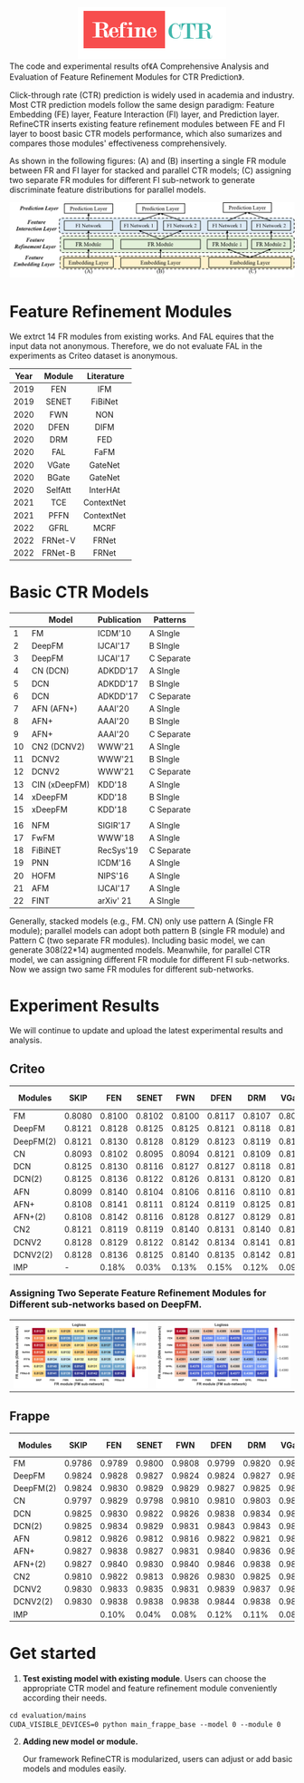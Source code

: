 <!-- <center>![RefineCTR](https://github.com/codectr/RefineCTR/blob/main/RefineCTR.png)<center> -->
<div align="center"><img src="https://github.com/codectr/RefineCTR/blob/main/RefineCTR.png"></div>
The code and experimental results of《A Comprehensive Analysis and Evaluation of Feature Refinement Modules for CTR Prediction》.  

Click-through rate (CTR) prediction is widely used in academia and industry. Most CTR prediction models follow the same design paradigm: Feature Embedding (FE) layer, Feature Interaction (FI) layer, and Prediction layer. RefineCTR inserts existing feature refinement modules between FE and FI layer to boost basic CTR models performance, which also sumarizes and compares those modules' effectiveness comprehensively. 

As shown in the following figures: (A) and (B) inserting a single FR module between FR and FI layer for stacked and parallel CTR models; (C) assigning two separate FR modules for different FI sub-network to generate discriminate feature distributions for parallel models.


<!-- <center>![The primary backbone structures of common CTR prediction models ](https://github.com/codectr/RefineCTR/blob/main/refineCTR%20framework.png)<center> -->
<div align="center"><img src="https://github.com/codectr/RefineCTR/blob/main/refineCTR%20framework.png"></div>


# Feature Refinement Modules

We extrct 14 FR modules from existing works. And FAL equires that the input data not anonymous. Therefore, we do not evaluate FAL in the experiments as Criteo dataset is anonymous.

| Year | Module  | Literature  |
| :--: | :-----: | :---------: |
| 2019 | FEN     | IFM         |
| 2019 | SENET   | FiBiNet     |
| 2020 | FWN     | NON         |
| 2020 | DFEN    | DIFM        |
| 2020 | DRM     | FED         |
| 2020 | FAL     | FaFM        |
| 2020 | VGate   | GateNet     |
| 2020 | BGate   | GateNet     |
| 2020 | SelfAtt | InterHAt    |
| 2021 | TCE     | ContextNet  |
| 2021 | PFFN    | ContextNet  |
| 2022 | GFRL    | MCRF        |
| 2022 | FRNet-V | FRNet       |
| 2022 | FRNet-B | FRNet       |

# Basic CTR Models


|      | Model         | Publication | Patterns     |
| ---- | ------------- | ----------- | ------------ |
| 1    | FM            | ICDM'10     | A SIngle     |
| 2    | DeepFM        | IJCAI'17    | B   SIngle   |
| 3    | DeepFM        | IJCAI'17    | C   Separate |
| 4    | CN (DCN)      | ADKDD'17    | A   SIngle   |
| 5    | DCN           | ADKDD'17    | B   SIngle   |
| 6    | DCN           | ADKDD'17    | C   Separate |
| 7    | AFN (AFN+)    | AAAI'20     | A   SIngle   |
| 8    | AFN+          | AAAI'20     | B   SIngle   |
| 9    | AFN+          | AAAI'20     | C   Separate |
| 10   | CN2 (DCNV2)   | WWW'21      | A   SIngle   |
| 11   | DCNV2         | WWW'21      | B   SIngle   |
| 12   | DCNV2         | WWW'21      | C   Separate |
| 13   | CIN (xDeepFM) | KDD'18      | A   SIngle   |
| 14   | xDeepFM       | KDD'18      | B   SIngle   |
| 15   | xDeepFM       | KDD'18      | C   Separate |
|      |               |             |              |
| 16   | NFM           | SIGIR'17    | A   SIngle   |
| 17   | FwFM          | WWW'18      | A   SIngle   |
| 18   | FiBiNET       | RecSys'19   | C   Separate |
| 19   | PNN           | ICDM'16     | A   SIngle   |
| 20   | HOFM          | NIPS'16     | A   SIngle   |
| 21   | AFM           | IJCAI'17    | A   SIngle   |
| 22   | FINT          | arXiv' 21   | A   SIngle   |

Generally, stacked models (e.g., FM. CN) only use pattern A (Single FR module); parallel models can adopt both pattern B (single FR module) and Pattern C (two separate FR modules).
Including basic model, we can generate 308(22*14) augmented  models. Meanwhile, for parallel CTR model,  we can assigning different FR module for different FI sub-networks. Now we assign two same FR modules for different sub-networks.  

# Experiment Results

We will continue to update and upload the latest experimental results and analysis.


## Criteo

| Modules   | SKIP   | FEN    | SENET  | FWN    | DFEN   | DRM    | VGate  | BGate  | SelfAtt | TCE    | PFFN   | GFRL   | FRNet-V | FRNet-B |
| --------- | ------ | ------ | ------ | ------ | ------ | ------ | ------ | ------ | ------- | ------ | ------ | ------ | ------- | ------- |
| FM        | 0.8080 | 0.8100 | 0.8102 | 0.8100 | 0.8117 | 0.8107 | 0.8090 | 0.8091 | 0.8099  | 0.8112 | 0.8129 | 0.8134 | 0.8139  | 0.8140  |
| DeepFM    | 0.8121 | 0.8128 | 0.8125 | 0.8125 | 0.8121 | 0.8118 | 0.8125 | 0.8127 | 0.8112  | 0.8123 | 0.8129 | 0.8137 | 0.8140  | 0.8141  |
| DeepFM(2) | 0.8121 | 0.8130 | 0.8128 | 0.8129 | 0.8123 | 0.8119 | 0.8128 | 0.8131 | 0.8129  | 0.8128 | 0.8132 | 0.8138 | 0.8142  | 0.8142  |
| CN        | 0.8093 | 0.8102 | 0.8095 | 0.8094 | 0.8121 | 0.8109 | 0.8107 | 0.8110 | 0.8102  | 0.8122 | 0.8130 | 0.8139 | 0.8143  | 0.8144  |
| DCN       | 0.8125 | 0.8130 | 0.8116 | 0.8127 | 0.8127 | 0.8118 | 0.8124 | 0.8127 | 0.8122  | 0.8126 | 0.8131 | 0.8142 | 0.8143  | 0.8145  |
| DCN(2)    | 0.8125 | 0.8136 | 0.8122 | 0.8126 | 0.8131 | 0.8120 | 0.8124 | 0.8127 | 0.8129  | 0.8133 | 0.8132 | 0.8144 | 0.8144  | 0.8146  |
| AFN       | 0.8099 | 0.8140 | 0.8104 | 0.8106 | 0.8116 | 0.8110 | 0.8103 | 0.8101 | 0.8110  | 0.8122 | 0.8130 | 0.8130 | 0.8139  | 0.8141  |
| AFN+      | 0.8108 | 0.8141 | 0.8111 | 0.8124 | 0.8119 | 0.8125 | 0.8119 | 0.8118 | 0.8129  | 0.8128 | 0.8132 | 0.8141 | 0.8141  | 0.8141  |
| AFN+(2)   | 0.8108 | 0.8142 | 0.8116 | 0.8128 | 0.8127 | 0.8129 | 0.8124 | 0.8126 | 0.8131  | 0.8131 | 0.8134 | 0.8142 | 0.8143  | 0.8145  |
| CN2       | 0.8121 | 0.8119 | 0.8119 | 0.8140 | 0.8131 | 0.8140 | 0.8128 | 0.8133 | 0.8131  | 0.8138 | 0.8130 | 0.8143 | 0.8141  | 0.8143  |
| DCNV2     | 0.8128 | 0.8129 | 0.8122 | 0.8142 | 0.8134 | 0.8141 | 0.8130 | 0.8138 | 0.8135  | 0.8136 | 0.8130 | 0.8143 | 0.8141  | 0.8143  |
| DCNV2(2)  | 0.8128 | 0.8136 | 0.8125 | 0.8140 | 0.8135 | 0.8142 | 0.8139 | 0.8140 | 0.8137  | 0.8138 | 0.8131 | 0.8144 | 0.8143  | 0.8144  |
| IMP       | -      | 0.18%  | 0.03%  | 0.13%  | 0.15%  | 0.12%  | 0.09%  | 0.11%  | 0.11%   | 0.18%  | 0.22%  | 0.33%  | 0.35%   | 0.37%   |

### Assigning Two Seperate Feature Refinement Modules for Different sub-networks based on DeepFM.

<table border=0><tr> <td><img src="https://github.com/codectr/RefineCTR/blob/main/evaluation/figure/deepfm_auc.jpg" border=0></td> <td><img src="https://github.com/codectr/RefineCTR/blob/main/evaluation/figure/deepfm_ll.jpg" border=0></td> </tr></table> 

## Frappe

| Modules   | SKIP   | FEN    | SENET  | FWN    | DFEN   | DRM    | VGate  | BGate  | SelfAtt | TCE    | PFFN   | GFRL   | FRNet-V | FRNet-B |
| --------- | ------ | ------ | ------ | ------ | ------ | ------ | ------ | ------ | ------- | ------ | ------ | ------ | ------- | ------- |
| FM        | 0.9786 | 0.9789 | 0.9800 | 0.9808 | 0.9799 | 0.9820 | 0.9801 | 0.9803 | 0.9806  | 0.9800 | 0.9822 | 0.9821 | 0.9828  | 0.9831  |
| DeepFM    | 0.9824 | 0.9828 | 0.9827 | 0.9824 | 0.9824 | 0.9827 | 0.9828 | 0.9825 | 0.9831  | 0.9824 | 0.9830 | 0.9828 | 0.9837  | 0.9840  |
| DeepFM(2) | 0.9824 | 0.9830 | 0.9829 | 0.9829 | 0.9827 | 0.9825 | 0.9835 | 0.9828 | 0.9836  | 0.9839 | 0.9829 | 0.9843 | 0.9848  | 0.9846  |
| CN        | 0.9797 | 0.9829 | 0.9798 | 0.9810 | 0.9810 | 0.9803 | 0.9803 | 0.9803 | 0.9816  | 0.9819 | 0.9826 | 0.9827 | 0.9825  | 0.9826  |
| DCN       | 0.9825 | 0.9830 | 0.9822 | 0.9826 | 0.9838 | 0.9834 | 0.9829 | 0.9820 | 0.9829  | 0.9827 | 0.9828 | 0.9838 | 0.9838  | 0.9837  |
| DCN(2)    | 0.9825 | 0.9834 | 0.9829 | 0.9831 | 0.9843 | 0.9843 | 0.9835 | 0.9829 | 0.9832  | 0.9839 | 0.9838 | 0.9840 | 0.9844  | 0.9847  |
| AFN       | 0.9812 | 0.9826 | 0.9812 | 0.9816 | 0.9822 | 0.9821 | 0.9821 | 0.9814 | 0.9820  | 0.9826 | 0.9815 | 0.9835 | 0.9838  | 0.9838  |
| AFN+      | 0.9827 | 0.9838 | 0.9827 | 0.9831 | 0.9840 | 0.9836 | 0.9830 | 0.9826 | 0.9830  | 0.9836 | 0.9827 | 0.9838 | 0.9843  | 0.9844  |
| AFN+(2)   | 0.9827 | 0.9840 | 0.9830 | 0.9840 | 0.9846 | 0.9838 | 0.9839 | 0.9827 | 0.9837  | 0.9838 | 0.9834 | 0.9841 | 0.9844  | 0.9847  |
| CN2       | 0.9810 | 0.9822 | 0.9813 | 0.9826 | 0.9830 | 0.9825 | 0.9827 | 0.9813 | 0.9827  | 0.9821 | 0.9817 | 0.9825 | 0.9826  | 0.9834  |
| DCNV2     | 0.9830 | 0.9833 | 0.9835 | 0.9831 | 0.9839 | 0.9837 | 0.9833 | 0.9826 | 0.9829  | 0.9833 | 0.9831 | 0.9840 | 0.9839  | 0.9845  |
| DCNV2(2)  | 0.9830 | 0.9838 | 0.9838 | 0.9838 | 0.9844 | 0.9838 | 0.9837 | 0.9828 | 0.9832  | 0.9841 | 0.9835 | 0.9845 | 0.9841  | 0.9849  |
| IMP       |        | 0.10%  | 0.04%  | 0.08%  | 0.12%  | 0.11%  | 0.08%  | 0.02%  | 0.09%   | 0.11%  | 0.10%  | 0.17%  | 0.20%   | 0.22%   |



# Get started

1. **Test existing model with existing  module**.
Users can choose the appropriate CTR model and feature refinement module conveniently according their needs.
```
cd evaluation/mains
CUDA_VISIBLE_DEVICES=0 python main_frappe_base --model 0 --module 0
```

2. **Adding new model or module.**

   Our framework RefineCTR is modularized, users can adjust or add basic models and modules easily. 
